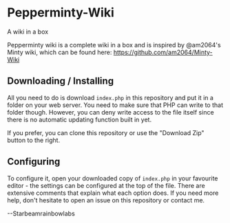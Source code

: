 Pepperminty-Wiki
================
A wiki in a box

Pepperminty wiki is a complete wiki in a box and is inspired by @am2064's Minty wiki, which can be found here: https://github.com/am2064/Minty-Wiki

Downloading / Installing
------------------------
All you need to do is download `index.php` in this repository and put it in a folder on your web server. You need to make sure that PHP can write to that folder though. However, you can deny write access to the file itself since there is no automatic updating function built in yet.

If you prefer, you can clone this repository or use the "Download Zip" button to the right.

Configuring
-----------
To configure it, open your downloaded copy of `index.php` in your favourite editor - the settings can be configured at the top of the file. There are extensive comments that explain what each option does. If you need more help, don't hesitate to open an issue on this repository or contact me.

--Starbeamrainbowlabs
